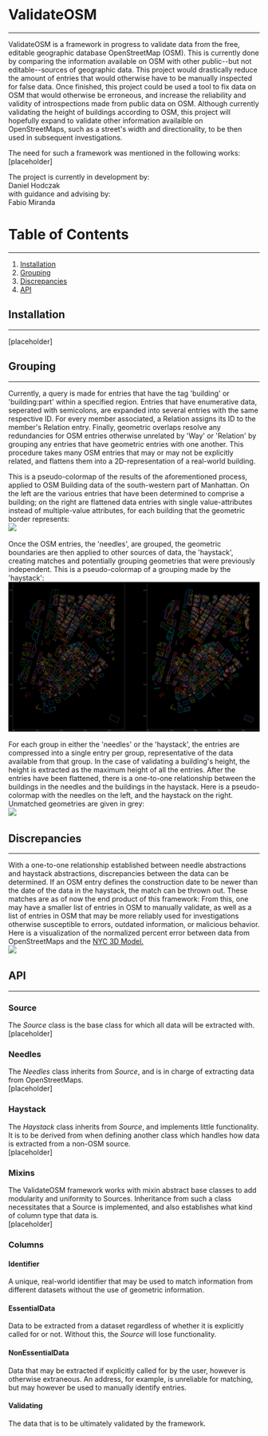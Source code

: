 # ValidateOSM
---

ValidateOSM is a framework in progress to validate data from the free, editable geographic database OpenStreetMap
(OSM). This is currently done by comparing the information available on OSM with other public--but not editable--sources
of geographic data. This project would drastically reduce the amount of entries that would otherwise have to be manually
inspected for false data. Once finished, this project could be used a tool to fix data on OSM that would otherwise be
erroneous, and increase the reliability and validity of introspections made from public data on OSM. Although currently
validating the height of buildings according to OSM, this project will hopefully expand to validate other information
availaible on OpenStreetMaps, such as a street's width and directionality, to be then used in subsequent investigations.

The need for such a framework was mentioned in the following works:<br/>
[placeholder]

The project is currently in development by:<br/>
Daniel Hodczak</br>
with guidance and advising by:<br/>
Fabio Miranda

# Table of Contents
---

1. [Installation](#installation)
2. [Grouping](#grouping)
3. [Discrepancies](#mismatches)
4. [API](#api)

## Installation
---
[placeholder]<br/>

## Grouping
---
Currently, a query is made for entries that have the tag 'building' or 'building:part' within a specified region.
Entries that have enumerative data, seperated with semicolons, are expanded into several entries with the same
respective ID. For every member associated, a Relation assigns its ID to the member's Relation entry. Finally, geometric
overlaps resolve any redundancies for OSM entries otherwise unrelated by 'Way' or 'Relation' by grouping any entries
that have geometric entries with one another. This procedure takes many OSM entries that may or may not be explicitly
related, and flattens them into a 2D-representation of a real-world building. <br/>

This is a pseudo-colormap of the results of the aforementioned process, applied to OSM Building data of the
south-western part of Manhattan. On the left are the various entries that have been determined to comprise a building;
on the right are flattened data entries with single value-attributes instead of multiple-value attributes, for each
building that the geometric border represents:  <br/>
![](needles.png)

Once the OSM entries, the 'needles', are grouped, the geometric boundaries are then applied to other sources of data,
the 'haystack', creating matches and potentially grouping geometries that were previously independent. This is a
pseudo-colormap of a grouping made by the 'haystack':   <br/>
![](haystack.png)

For each group in either the 'needles' or the 'haystack', the entries are compressed into a single entry per group,
representative of the data available from that group. In the case of validating a building's height, the height is
extracted as the maximum height of all the entries. After the entries have been flattened, there is a one-to-one
relationship between the buildings in the needles and the buildings in the haystack. Here is a pseudo-colormap with the
needles on the left, and the haystack on the right. Unmatched geometries are given in grey: <br/>
![](needles_haystack.png)

## Discrepancies
---
With a one-to-one relationship established between needle abstractions and haystack abstractions, discrepancies between
the data can be determined. If an OSM entry defines the construction date to be newer than the date of the data in the
haystack, the match can be thrown out. These matches are as of now the end product of this framework: From this, one may
have a smaller list of entries in OSM to manually validate, as well as a list of entries in OSM that may be more
reliably used for investigations otherwise susceptible to errors, outdated information, or malicious behavior. Here is a
visualization of the normalized percent error between data from OpenStreetMaps and the [NYC 3D Model.](
https://www1.nyc.gov/site/doitt/initiatives/3d-building.page)
<br/>
![](discrepancies.png)

## API
---

### Source

The *Source* class is the base class for which all data will be extracted with.  <br/>
[placeholder]

### Needles

The *Needles* class inherits from *Source*, and is in charge of extracting data from OpenStreetMaps. <br/>
[placeholder]

### Haystack

The *Haystack* class inherits from *Source*, and implements little functionality. It is to be derived from when defining
another class which handles how data is extracted from a non-OSM source. <br/>
[placeholder]

### Mixins

The ValidateOSM framework works with mixin abstract base classes to add modularity and uniformity to Sources.
Inheritance from such a class necessitates that a Source is implemented, and also establishes what kind of column type
that data is. <br/>
[placeholder]

### Columns

#### Identifier

A unique, real-world identifier that may be used to match information from different datasets without the use of
geometric information.

#### EssentialData

Data to be extracted from a dataset regardless of whether it is explicitly called for or not. Without this, the
*Source* will lose functionality.

#### NonEssentialData

Data that may be extracted if explicitly called for by the user, however is otherwise extraneous. An address, for
example, is unreliable for matching, but may however be used to manually identify entries.

#### Validating

The data that is to be ultimately validated by the framework. 
